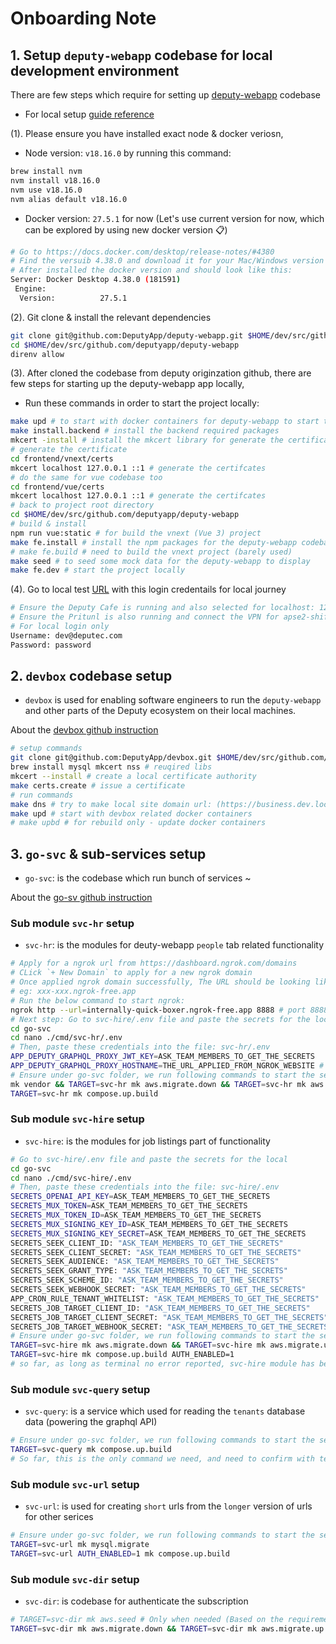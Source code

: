 # Onboarding Note

## 1. Setup `deputy-webapp` codebase for local development environment

<!-- Using shift + cmd + v to preview the README file contents -->
There are few steps which require for setting up [deputy-webapp](https://github.com/DeputyApp/deputy-webapp) codebase

- For local setup [guide reference](https://github.com/DeputyApp/deputy-webapp/blob/main/docs/getting-started.md)

(1). Please ensure you have installed exact node & docker veriosn,

- Node version: `v18.16.0` by running this command:

```bash
brew install nvm
nvm install v18.16.0
nvm use v18.16.0
nvm alias default v18.16.0
```

- Docker version: `27.5.1` for now (Let's use current version for now, which can be explored by using new docker version 📋)

```bash
# Go to https://docs.docker.com/desktop/release-notes/#4380
# Find the versuib 4.38.0 and download it for your Mac/Windows version
# After installed the docker version and should look like this:
Server: Docker Desktop 4.38.0 (181591)
 Engine:
  Version:          27.5.1
```

(2). Git clone & install the relevant dependencies

```bash
git clone git@github.com:DeputyApp/deputy-webapp.git $HOME/dev/src/github.com/deputyapp/deputy-webapp
cd $HOME/dev/src/github.com/deputyapp/deputy-webapp
direnv allow
```

(3). After cloned the codebase from deputy originzation github, there are few steps for starting up the deputy-webapp app locally,

- Run these commands in order to start the project locally:

```bash
make upd # to start with docker containers for deputy-webapp to start to run
make install.backend # install the backend required packages
mkcert -install # install the mkcert library for generate the certificates
# generate the certificate
cd frontend/vnext/certs
mkcert localhost 127.0.0.1 ::1 # generate the certifcates
# do the same for vue codebase too
cd frontend/vue/certs
mkcert localhost 127.0.0.1 ::1 # generate the certifcates
# back to project root directory
cd $HOME/dev/src/github.com/deputyapp/deputy-webapp
# build & install
npm run vue:static # for build the vnext (Vue 3) project
make fe.install # install the npm packages for the deputy-webapp codebase
# make fe.build # need to build the vnext project (barely used)
make seed # to seed some mock data for the deputy-webapp to display
make fe.dev # start the project locally
```

(4). Go to local test [URL](https://business.dev.local.dpty.io/) with this login credentails for local journey

```bash
# Ensure the Deputy Cafe is running and also selected for localhost: 127.0.0.1
# Ensure the Pritunl is also running and connect the VPN for apse2-shift-vpn-eng-1
# For local login only
Username: dev@deputec.com
Password: password
```


## 2. `devbox` codebase setup

- `devbox` is used for enabling software engineers to run the `deputy-webapp` and other parts of the Deputy ecosystem on their local machines.

About the [devbox github instruction](https://github.com/DeputyApp/devbox?tab=readme-ov-file#devbox)

```bash
# setup commands
git clone git@github.com:DeputyApp/devbox.git $HOME/dev/src/github.com/deputyapp/devbox # clone teh repo
brew install mysql mkcert nss # reuqired libs
mkcert --install # create a local certificate authority
make certs.create # issue a certificate
# run commands
make dns # try to make local site domain url: (https://business.dev.local.dpty.io) load a bit more faster
make upd # start with devbox related docker containers
# make upbd # for rebuild only - update docker containers
```

## 3. `go-svc` & sub-services setup

- `go-svc`: is the codebase which run bunch of services ~

About the [go-sv github instruction](https://github.com/DeputyApp/go-svc?tab=readme-ov-file#1-clone-the-repo)


### Sub module `svc-hr` setup

- `svc-hr`: is the modules for deuty-webapp `people` tab related functionality

```bash
# Apply for a ngrok url from https://dashboard.ngrok.com/domains
# CLick `+ New Domain` to apply for a new ngrok domain
# Once applied ngrok domain successfully, The URL should be looking like this:
# eg: xxx-xxx.ngrok-free.app
# Run the below command to start ngrok:
ngrok http --url=internally-quick-boxer.ngrok-free.app 8888 # port 8888 refers to graphql access
# Next step: Go to svc-hire/.env file and paste the secrets for the local
cd go-svc
cd nano ./cmd/svc-hr/.env
# Then, paste these credentials into the file: svc-hr/.env
APP_DEPUTY_GRAPHQL_PROXY_JWT_KEY=ASK_TEAM_MEMBERS_TO_GET_THE_SECRETS
APP_DEPUTY_GRAPHQL_PROXY_HOSTNAME=THE_URL_APPLIED_FROM_NGROK_WEBSITE # https://dashboard.ngrok.com/domains
# Ensure under go-svc folder, we run following commands to start the service
mk vendor && TARGET=svc-hr mk aws.migrate.down && TARGET=svc-hr mk aws.migrate.up && TARGET=svc-hr mk aws.seed && TARGET=svc-hr mk data
TARGET=svc-hr mk compose.up.build
```

### Sub module `svc-hire` setup

- `svc-hire`: is the modules for job listings part of functionality

```bash
# Go to svc-hire/.env file and paste the secrets for the local
cd go-svc
cd nano ./cmd/svc-hire/.env
# Then, paste these credentials into the file: svc-hire/.env
SECRETS_OPENAI_API_KEY=ASK_TEAM_MEMBERS_TO_GET_THE_SECRETS
SECRETS_MUX_TOKEN=ASK_TEAM_MEMBERS_TO_GET_THE_SECRETS
SECRETS_MUX_TOKEN_ID=ASK_TEAM_MEMBERS_TO_GET_THE_SECRETS
SECRETS_MUX_SIGNING_KEY_ID=ASK_TEAM_MEMBERS_TO_GET_THE_SECRETS
SECRETS_MUX_SIGNING_KEY_SECRET=ASK_TEAM_MEMBERS_TO_GET_THE_SECRETS
SECRETS_SEEK_CLIENT_ID: "ASK_TEAM_MEMBERS_TO_GET_THE_SECRETS"
SECRETS_SEEK_CLIENT_SECRET: "ASK_TEAM_MEMBERS_TO_GET_THE_SECRETS"
SECRETS_SEEK_AUDIENCE: "ASK_TEAM_MEMBERS_TO_GET_THE_SECRETS"
SECRETS_SEEK_GRANT_TYPE: "ASK_TEAM_MEMBERS_TO_GET_THE_SECRETS"
SECRETS_SEEK_SCHEME_ID: "ASK_TEAM_MEMBERS_TO_GET_THE_SECRETS"
SECRETS_SEEK_WEBHOOK_SECRET: "ASK_TEAM_MEMBERS_TO_GET_THE_SECRETS"
APP_CRON_RULE_TENANT_WHITELIST: "ASK_TEAM_MEMBERS_TO_GET_THE_SECRETS"
SECRETS_JOB_TARGET_CLIENT_ID: "ASK_TEAM_MEMBERS_TO_GET_THE_SECRETS"
SECRETS_JOB_TARGET_CLIENT_SECRET: "ASK_TEAM_MEMBERS_TO_GET_THE_SECRETS"
SECRETS_JOB_TARGET_WEBHOOK_SECRET: "ASK_TEAM_MEMBERS_TO_GET_THE_SECRETS"
# Ensure under go-svc folder, we run following commands to start the service
TARGET=svc-hire mk aws.migrate.down && TARGET=svc-hire mk aws.migrate.up && TARGET=svc-hire mk aws.seed
TARGET=svc-hire mk compose.up.build AUTH_ENABLED=1
# so far, as long as terminal no error reported, svc-hire module has been started successfully ✅
```

### Sub module `svc-query` setup

- `svc-query`: is a service which used for reading the `tenants` database data (powering the graphql API)

```bash
# Ensure under go-svc folder, we run following commands to start the service
TARGET=svc-query mk compose.up.build
# So far, this is the only command we need, and need to confirm with team when having specific requirements 📋
```

### Sub module `svc-url` setup

- `svc-url`: is used for creating `short` urls from the `longer` version of urls for other serices

```bash
# Ensure under go-svc folder, we run following commands to start the service
TARGET=svc-url mk mysql.migrate
TARGET=svc-url AUTH_ENABLED=1 mk compose.up.build
```

### Sub module `svc-dir` setup

- `svc-dir`: is codebase for authenticate the subscription 

```bash
# TARGET=svc-dir mk aws.seed # Only when needed (Based on the requirements)
TARGET=svc-dir mk aws.migrate.down && TARGET=svc-dir mk aws.migrate.up && TARGET=svc-dir mk compose.up.build
```
